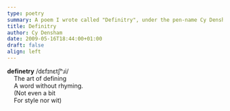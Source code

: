 ```yaml
---
type: poetry
summary: A poem I wrote called "Definitry", under the pen-name Cy Densham.
title: Definitry
author: Cy Densham
date: 2009-05-16T18:44:00+01:00
draft: false
align: left
---
```

**definetry** /dɛfɪnɛtʃʰɹi/\
&nbsp;&nbsp;&nbsp;&nbsp;The art of defining\
&nbsp;&nbsp;&nbsp;&nbsp;A word without rhyming.\
&nbsp;&nbsp;&nbsp;&nbsp;(Not even a bit\
&nbsp;&nbsp;&nbsp;&nbsp;For style nor wit)
